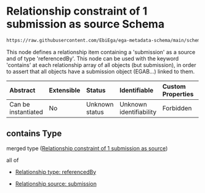 # Relationship constraint of 1 submission as source Schema

```txt
https://raw.githubusercontent.com/EbiEga/ega-metadata-schema/main/schemas/EGA.individual.json#/properties/individualRelationships/contains
```

This node defines a relationship item containing a 'submission' as a source and of type 'referencedBy'. This node can be used with the keyword 'contains' at each relationship array of all objects (but submission), in order to assert that all objects have a submission object (EGAB...) linked to them.

| Abstract            | Extensible | Status         | Identifiable            | Custom Properties | Additional Properties | Access Restrictions | Defined In                                                                           |
| :------------------ | :--------- | :------------- | :---------------------- | :---------------- | :-------------------- | :------------------ | :----------------------------------------------------------------------------------- |
| Can be instantiated | No         | Unknown status | Unknown identifiability | Forbidden         | Allowed               | none                | [EGA.individual.json\*](../../../schemas/EGA.individual.json "open original schema") |

## contains Type

merged type ([Relationship constraint of 1 submission as source](ega-14-properties-individual-relationships-relationship-constraint-of-1-submission-as-source.md))

all of

*   [Relationship type: referencedBy](ega-12-definitions-relationship-type-referencedby.md "check type definition")

*   [Relationship source: submission](ega-12-definitions-relationship-source-submission.md "check type definition")
